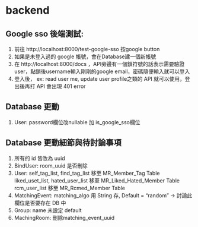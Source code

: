 # backend


## Google sso 後端測試:
1. 前往 http://localhost:8000/test-google-sso 按google button
2. 如果是未登入過的 google 帳號，會在Database建一個新帳號
3. 在 http://localhost:8000/docs ，API旁邊有一個鎖符號的話表示需要驗證 user，點鎖後username輸入剛剛的google email，密碼隨便輸入就可以登入
4. 登入後， ex: read user me, update user profile之類的 API 就可以使用，登出後再打 API 會出現 401 error

## Database 更動
1. User: password欄位改nullable
         加 is_google_sso欄位
## Database 更動細節與待討論事項
1. 所有的 id 皆改為 uuid
2. BindUser: room_uuid 是否刪除
3. User: self_tag_list, find_tag_list 移至 MR_Member_Tag Table
         liked_uset_list, hated_user_list 移至 MR_Liked_Hated_Member Table
         rcm_user_list 移至 MR_Rcmed_Member Table
4. MatchingEvent: matching_algo 用 String 存, Default = “random” -> 討論此欄位是否要存在 DB 中
5. Group: name 未設定 default
6. MachingRoom: 刪除matching_event_uuid


